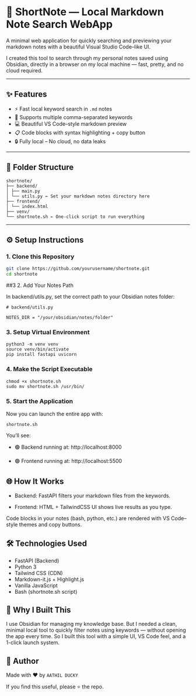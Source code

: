 # 🧠 ShortNote — Local Markdown Note Search WebApp

A minimal web application for quickly searching and previewing your markdown notes with a beautiful Visual Studio Code–like UI.

I created this tool to search through my personal notes saved using Obsidian, directly in a browser on my local machine — fast, pretty, and no cloud required.

---

## ✨ Features

- ⚡ Fast local keyword search in `.md` notes
- 🧪 Supports multiple comma-separated keywords
- 💻 Beautiful VS Code–style markdown preview
- 📋 Code blocks with syntax highlighting + copy button
- 🔒 Fully local – No cloud, no data leaks

---

## 📂 Folder Structure

```
shortnote/
├── backend/
│ ├── main.py
│ └── utils.py ← Set your markdown notes directory here
├── frontend/
│ └── index.html
├── venv/
└── shortnote.sh ← One-click script to run everything
```


---

## ⚙️ Setup Instructions

### 1. Clone this Repository

```bash
git clone https://github.com/yourusername/shortnote.git
cd shortnote
```

##3 2. Add Your Notes Path

In backend/utils.py, set the correct path to your Obsidian notes folder:

```
# backend/utils.py

NOTES_DIR = "/your/obsidian/notes/folder"
```

### 3. Setup Virtual Environment

```
python3 -m venv venv
source venv/bin/activate
pip install fastapi uvicorn
```

### 4. Make the Script Executable

```
chmod +x shortnote.sh
sudo mv shortnote.sh /usr/bin/
```

### 5. Start the Application

Now you can launch the entire app with:

```
shortnote.sh
```
You’ll see:

- 🟢 Backend running at: http://localhost:8000

- 🟢 Frontend running at: http://localhost:5500


## 🌐 How It Works

- Backend: FastAPI filters your markdown files from the keywords.

- Frontend: HTML + TailwindCSS UI shows live results as you type.

Code blocks in your notes (bash, python, etc.) are rendered with VS Code–style themes and copy buttons.

## 🛠️ Technologies Used

- FastAPI (Backend)
- Python 3
- Tailwind CSS (CDN)
- Markdown-it.js + Highlight.js
- Vanilla JavaScript
- Bash (shortnote.sh script)

## 📝 Why I Built This

I use Obsidian for managing my knowledge base. But I needed a clean, minimal local tool to quickly filter notes using keywords — without opening the app every time. So I built this tool with a simple UI, VS Code feel, and a 1-click launch system.

## 🧠 Author

Made with ❤️ by `AATHIL DUCKY`

If you find this useful, please ⭐ the repo.
